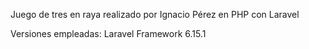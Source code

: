 Juego de tres en raya realizado por Ignacio Pérez en PHP con Laravel

Versiones empleadas:
Laravel Framework 6.15.1
